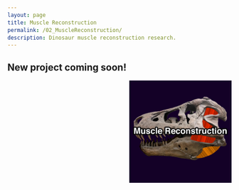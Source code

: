 ```yaml
---
layout: page
title: Muscle Reconstruction
permalink: /02_MuscleReconstruction/
description: Dinosaur muscle reconstruction research.
---
```


## New project coming soon!

<img align=right src="/assets/gallery/02_MuscleReconstruction.png" alt="Muscle reconstruction" width=230px>
